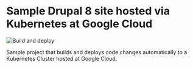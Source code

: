 # Sample Drupal 8 site hosted via Kubernetes at Google Cloud

![Build and deploy](https://github.com/juampynr/drupal8-gcloud/workflows/Build%20and%20deploy/badge.svg)

Sample project that builds and deploys code changes automatically to a Kubernetes Cluster
hosted at Google Cloud.
